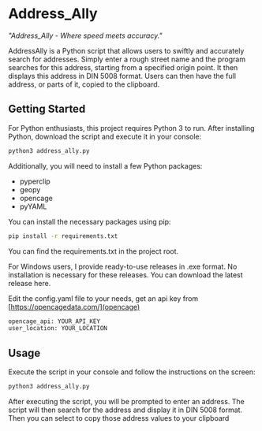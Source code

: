# Address_Ally

_"Address_Ally - Where speed meets accuracy."_

AddressAlly is a Python script that allows users to swiftly and accurately search for addresses. Simply enter a rough street name and the program searches for this address, starting from a specified origin point. It then displays this address in DIN 5008 format. Users can then have the full address, or parts of it, copied to the clipboard.

## Getting Started

For Python enthusiasts, this project requires Python 3 to run. After installing Python, download the script and execute it in your console:

```bash
python3 address_ally.py
```

Additionally, you will need to install a few Python packages:

- pyperclip
- geopy
- opencage
- pyYAML

You can install the necessary packages using pip:

```bash
pip install -r requirements.txt
```
You can find the requirements.txt in the project root.

For Windows users, I provide ready-to-use releases in .exe format. No installation is necessary for these releases. You can download the latest release here.

Edit the config.yaml file to your needs, get an api key from [https://opencagedata.com/](opencage)

```bash
opencage_api: YOUR_API_KEY
user_location: YOUR_LOCATION
```

## Usage

Execute the script in your console and follow the instructions on the screen:

```bash
python3 address_ally.py
```

After executing the script, you will be prompted to enter an address. The script will then search for the address and display it in DIN 5008 format.
Then you can select to copy those address values to your clipboard
